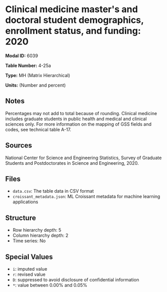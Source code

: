 # Clinical medicine master's and doctoral student demographics, enrollment status, and funding: 2020

**Modal ID:** 6039

**Table Number:** 4-25a

**Type:** MH (Matrix Hierarchical)

**Units:** (Number and percent)

## Notes

Percentages may not add to total because of rounding. Clinical medicine includes graduate students in public health and medical and clinical sciences only. For more information on the mapping of GSS fields and codes, see technical table A-17.

## Sources

National Center for Science and Engineering Statistics, Survey of Graduate Students and Postdoctorates in Science and Engineering, 2020.

## Files

- `data.csv`: The table data in CSV format
- `croissant_metadata.json`: ML Croissant metadata for machine learning applications

## Structure

- Row hierarchy depth: 5
- Column hierarchy depth: 2
- Time series: No

## Special Values

- `i`: imputed value
- `r`: revised value
- `D`: suppressed to avoid disclosure of confidential information
- `*`: value between 0.00% and 0.05%
